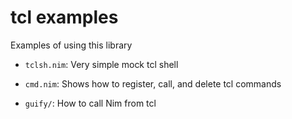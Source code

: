 # tcl examples

Examples of using this library

* `tclsh.nim`: Very simple mock tcl shell

* `cmd.nim`: Shows how to register, call, and delete tcl commands

* `guify/`: How to call Nim from tcl
